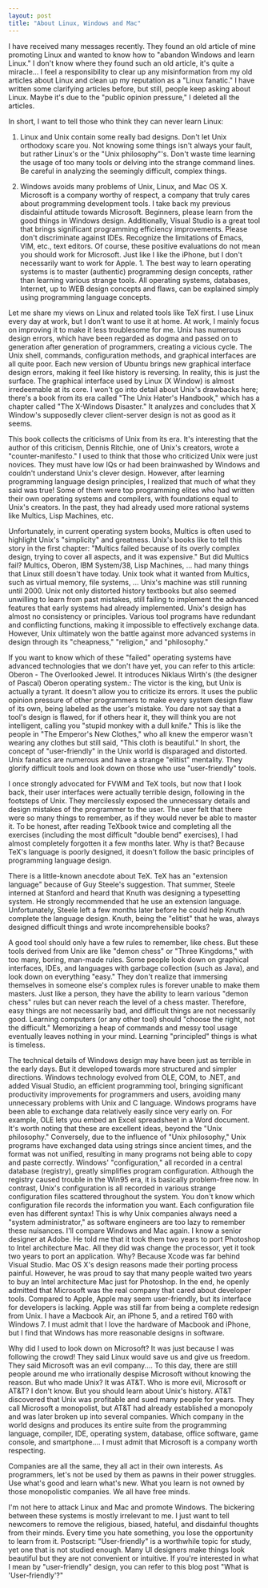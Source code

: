 ```yaml
---
layout: post
title: "About Linux, Windows and Mac"
---
```



I have received many messages recently. They found an old article of mine promoting Linux and wanted to know how to "abandon Windows and learn Linux." I don't know where they found such an old article, it's quite a miracle... I feel a responsibility to clear up any misinformation from my old articles about Linux and clean up my reputation as a "Linux fanatic." I have written some clarifying articles before, but still, people keep asking about Linux. Maybe it's due to the "public opinion pressure," I deleted all the articles.

In short, I want to tell those who think they can never learn Linux:

1. Linux and Unix contain some really bad designs. Don't let Unix orthodoxy scare you. Not knowing some things isn't always your fault, but rather Linux's or the "Unix philosophy"'s. Don't waste time learning the usage of too many tools or delving into the strange command lines. Be careful in analyzing the seemingly difficult, complex things.

2. Windows avoids many problems of Unix, Linux, and Mac OS X. Microsoft is a company worthy of respect, a company that truly cares about programming development tools. I take back my previous disdainful attitude towards Microsoft. Beginners, please learn from the good things in Windows design. Additionally, Visual Studio is a great tool that brings significant programming efficiency improvements. Please don't discriminate against IDEs. Recognize the limitations of Emacs, VIM, etc., text editors. Of course, these positive evaluations do not mean you should work for Microsoft. Just like I like the iPhone, but I don't necessarily want to work for Apple. 1. The best way to learn operating systems is to master (authentic) programming design concepts, rather than learning various strange tools. All operating systems, databases, Internet, up to WEB design concepts and flaws, can be explained simply using programming language concepts.

Let me share my views on Linux and related tools like TeX first. I use Linux every day at work, but I don't want to use it at home. At work, I mainly focus on improving it to make it less troublesome for me. Unix has numerous design errors, which have been regarded as dogma and passed on to generation after generation of programmers, creating a vicious cycle. The Unix shell, commands, configuration methods, and graphical interfaces are all quite poor. Each new version of Ubuntu brings new graphical interface design errors, making it feel like history is reversing. In reality, this is just the surface. The graphical interface used by Linux (X Window) is almost irredeemable at its core. I won't go into detail about Unix's drawbacks here; there's a book from its era called "The Unix Hater's Handbook," which has a chapter called "The X-Windows Disaster." It analyzes and concludes that X Window's supposedly clever client-server design is not as good as it seems.

This book collects the criticisms of Unix from its era. It's interesting that the author of this criticism, Dennis Ritchie, one of Unix's creators, wrote a "counter-manifesto." I used to think that those who criticized Unix were just novices. They must have low IQs or had been brainwashed by Windows and couldn't understand Unix's clever design. However, after learning programming language design principles, I realized that much of what they said was true! Some of them were top programming elites who had written their own operating systems and compilers, with foundations equal to Unix's creators. In the past, they had already used more rational systems like Multics, Lisp Machines, etc.

Unfortunately, in current operating system books, Multics is often used to highlight Unix's "simplicity" and greatness. Unix's books like to tell this story in the first chapter: "Multics failed because of its overly complex design, trying to cover all aspects, and it was expensive." But did Multics fail? Multics, Oberon, IBM System/38, Lisp Machines, ... had many things that Linux still doesn't have today. Unix took what it wanted from Multics, such as virtual memory, file systems, ... Unix's machine was still running until 2000. Unix not only distorted history textbooks but also seemed unwilling to learn from past mistakes, still failing to implement the advanced features that early systems had already implemented. Unix's design has almost no consistency or principles. Various tool programs have redundant and conflicting functions, making it impossible to effectively exchange data. However, Unix ultimately won the battle against more advanced systems in design through its "cheapness," "religion," and "philosophy."

If you want to know which of these "failed" operating systems have advanced technologies that we don't have yet, you can refer to this article: Oberon - The Overlooked Jewel. It introduces Niklaus Wirth's (the designer of Pascal) Oberon operating system.: The victor is the king, but Unix is actually a tyrant. It doesn't allow you to criticize its errors. It uses the public opinion pressure of other programmers to make every system design flaw of its own, being labeled as the user's mistake. You dare not say that a tool's design is flawed, for if others hear it, they will think you are not intelligent, calling you "stupid monkey with a dull knife." This is like the people in "The Emperor's New Clothes," who all knew the emperor wasn't wearing any clothes but still said, "This cloth is beautiful." In short, the concept of "user-friendly" in the Unix world is disparaged and distorted. Unix fanatics are numerous and have a strange "elitist" mentality. They glorify difficult tools and look down on those who use "user-friendly" tools.

I once strongly advocated for FVWM and TeX tools, but now that I look back, their user interfaces were actually terrible design, following in the footsteps of Unix. They mercilessly exposed the unnecessary details and design mistakes of the programmer to the user. The user felt that there were so many things to remember, as if they would never be able to master it. To be honest, after reading TeXbook twice and completing all the exercises (including the most difficult "double bend" exercises), I had almost completely forgotten it a few months later. Why is that? Because TeX's language is poorly designed, it doesn't follow the basic principles of programming language design.

There is a little-known anecdote about TeX. TeX has an "extension language" because of Guy Steele's suggestion. That summer, Steele interned at Stanford and heard that Knuth was designing a typesetting system. He strongly recommended that he use an extension language. Unfortunately, Steele left a few months later before he could help Knuth complete the language design. Knuth, being the "elitist" that he was, always designed difficult things and wrote incomprehensible books?

A good tool should only have a few rules to remember, like chess. But these tools derived from Unix are like "demon chess" or "Three Kingdoms," with too many, boring, man-made rules. Some people look down on graphical interfaces, IDEs, and languages with garbage collection (such as Java), and look down on everything "easy." They don't realize that immersing themselves in someone else's complex rules is forever unable to make them masters. Just like a person, they have the ability to learn various "demon chess" rules but can never reach the level of a chess master. Therefore, easy things are not necessarily bad, and difficult things are not necessarily good. Learning computers (or any other tool) should "choose the right, not the difficult." Memorizing a heap of commands and messy tool usage eventually leaves nothing in your mind. Learning "principled" things is what is timeless.

The technical details of Windows design may have been just as terrible in the early days. But it developed towards more structured and simpler directions. Windows technology evolved from OLE, COM, to .NET, and added Visual Studio, an efficient programming tool, bringing significant productivity improvements for programmers and users, avoiding many unnecessary problems with Unix and C language. Windows programs have been able to exchange data relatively easily since very early on. For example, OLE lets you embed an Excel spreadsheet in a Word document. It's worth noting that these are excellent ideas, beyond the "Unix philosophy." Conversely, due to the influence of "Unix philosophy," Unix programs have exchanged data using strings since ancient times, and the format was not unified, resulting in many programs not being able to copy and paste correctly. Windows' "configuration," all recorded in a central database (registry), greatly simplifies program configuration. Although the registry caused trouble in the Win95 era, it is basically problem-free now. In contrast, Unix's configuration is all recorded in various strange configuration files scattered throughout the system. You don't know which configuration file records the information you want. Each configuration file even has different syntax! This is why Unix companies always need a "system administrator," as software engineers are too lazy to remember these nuisances. I'll compare Windows and Mac again. I know a senior designer at Adobe. He told me that it took them two years to port Photoshop to Intel architecture Mac. All they did was change the processor, yet it took two years to port an application. Why? Because Xcode was far behind Visual Studio. Mac OS X's design reasons made their porting process painful. However, he was proud to say that many people waited two years to buy an Intel architecture Mac just for Photoshop. In the end, he openly admitted that Microsoft was the real company that cared about developer tools. Compared to Apple, Apple may seem user-friendly, but its interface for developers is lacking. Apple was still far from being a complete redesign from Unix. I have a Macbook Air, an iPhone 5, and a retired T60 with Windows 7. I must admit that I love the hardware of Macbook and iPhone, but I find that Windows has more reasonable designs in software.

Why did I used to look down on Microsoft? It was just because I was following the crowd! They said Linux would save us and give us freedom. They said Microsoft was an evil company.... To this day, there are still people around me who irrationally despise Microsoft without knowing the reason. But who made Unix? It was AT&T. Who is more evil, Microsoft or AT&T? I don't know. But you should learn about Unix's history. AT&T discovered that Unix was profitable and sued many people for years. They call Microsoft a monopolist, but AT&T had already established a monopoly and was later broken up into several companies. Which company in the world designs and produces its entire suite from the programming language, compiler, IDE, operating system, database, office software, game console, and smartphone.... I must admit that Microsoft is a company worth respecting.

Companies are all the same, they all act in their own interests. As programmers, let's not be used by them as pawns in their power struggles. Use what's good and learn what's new. What you learn is not owned by those monopolistic companies. We all have free minds.

I'm not here to attack Linux and Mac and promote Windows. The bickering between these systems is mostly irrelevant to me. I just want to tell newcomers to remove the religious, biased, hateful, and disdainful thoughts from their minds. Every time you hate something, you lose the opportunity to learn from it. Postscript: "User-friendly" is a worthwhile topic for study, yet one that is not studied enough. Many UI designers make things look beautiful but they are not convenient or intuitive. If you're interested in what I mean by "user-friendly" design, you can refer to this blog post "What is 'User-friendly'?"